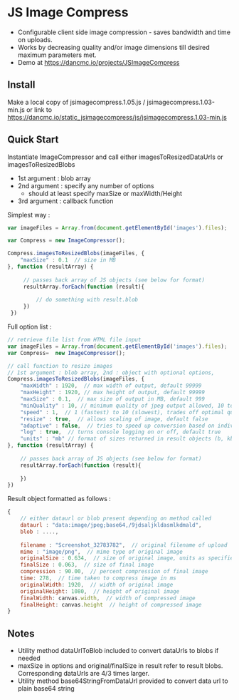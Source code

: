 # JS Image Compress
- Configurable client side image compression - saves bandwidth and time on uploads.   
- Works by decreasing quality and/or image dimensions till desired maximum parameters met.
- Demo at https://dancmc.io/projects/JSImageCompress
## Install
Make a local copy of jsimagecompress.1.05.js / jsimagecompress.1.03-min.js or link to https://dancmc.io/static_jsimagecompress/js/jsimagecompress.1.03-min.js 

## Quick Start
Instantiate ImageCompressor and call either imagesToResizedDataUrls or imagesToResizedBlobs
* 1st argument : blob array
* 2nd argument : specify any number of options
    * should at least specify maxSize or maxWidth/Height
* 3rd argument : callback function

Simplest way :
```javascript
var imageFiles = Array.from(document.getElementById('images').files);

var Compress = new ImageCompressor();

Compress.imagesToResizedBlobs(imageFiles, {
    "maxSize" : 0.1  // size in MB
}, function (resultArray) {
     
     // passes back array of JS objects (see below for format)
     resultArray.forEach(function (result){
         
         // do something with result.blob     
     })
 })
```

Full option list :
```javascript
// retrieve file list from HTML file input
var imageFiles = Array.from(document.getElementById('images').files);
var Compress=  new ImageCompressor();

// call function to resize images
// 1st argument : blob array, 2nd : object with optional options,
Compress.imagesToResizedBlobs(imageFiles, {
    "maxWidth" : 1920,  // max width of output, default 99999
    "maxHeight" : 1920, // max height of output, default 99999
    "maxSize" : 0.1,  // max size of output in MB, default 999
    "minQuality" : 10, // minimum quality of jpeg output allowed, 10 to 90, default 10  
    "speed" : 1,  // 1 (fastest) to 10 (slowest), trades off optimal quality for speed, default 4
    "resize" : true,  // allows scaling of image, default false
    "adaptive" : false,  // tries to speed up conversion based on individual image size, may override other options, default false 
    "log" : true,  // turns console logging on or off, default true
    "units" : "mb" // format of sizes returned in result objects (b, kb, mb), default mb
}, function (resultArray) {
    
    // passes back array of JS objects (see below for format)
    resultArray.forEach(function (result){
            
    })
})
```

Result object formatted as follows :
```javascript
{
    // either dataurl or blob present depending on method called
    dataurl : "data:image/jpeg;base64,/9jdsaljkldasmlkdmald",
    blob : ....,
    
    filename : "Screenshot_32783782",  // original filename of upload
    mime : "image/png",  // mime type of original image
    originalSize : 0.634,  // size of original image, units as specified in options (default MB)
    finalSize : 0.063,  // size of final image
    compression : 90.00,  // percent compression of final image
    time: 278,  // time taken to compress image in ms
    originalWidth: 1920,  // width of original image 
    originalHeight: 1080,  // height of original image 
    finalWidth: canvas.width,  // width of compressed image
    finalHeight: canvas.height  // height of compressed image
}
```

## Notes
* Utility method dataUrlToBlob included to convert dataUrls to blobs if needed
* maxSize in options and original/finalSize in result refer to result blobs. Corresponding dataUrls are 4/3 times larger.
* Utility method base64StringFromDataUrl provided to convert data url to plain base64 string